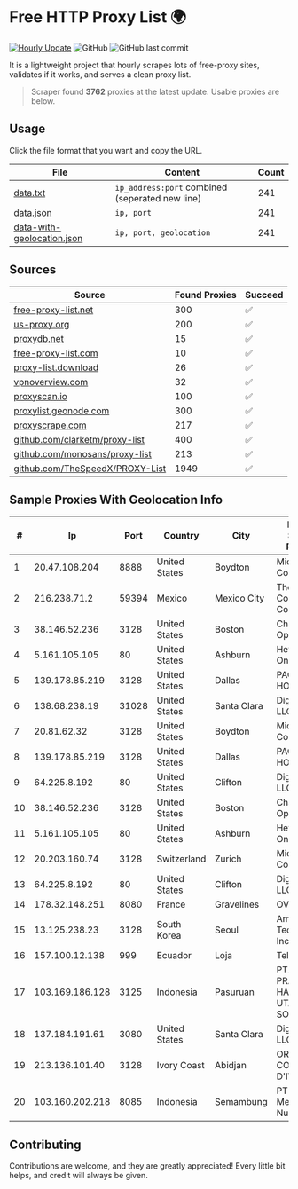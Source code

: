 
# Free HTTP Proxy List 🌍

[![Hourly Update](https://github.com/mertguvencli/http-proxy-list/actions/workflows/main.yml/badge.svg?branch=main)](https://github.com/mertguvencli/http-proxy-list/actions/workflows/main.yml)
![GitHub](https://img.shields.io/github/license/mertguvencli/http-proxy-list)
![GitHub last commit](https://img.shields.io/github/last-commit/mertguvencli/http-proxy-list)

It is a lightweight project that hourly scrapes lots of free-proxy sites, validates if it works, and serves a clean proxy list.


> Scraper found **3762** proxies at the latest update. Usable proxies are below.

## Usage

Click the file format that you want and copy the URL.


|File|Content|Count|
|----|-------|-----|
|[data.txt](https://raw.githubusercontent.com/mertguvencli/http-proxy-list/main/proxy-list/data.txt)|`ip_address:port` combined (seperated new line)|241|
|[data.json](https://raw.githubusercontent.com/mertguvencli/http-proxy-list/main/proxy-list/data.json)|`ip, port`|241|
|[data-with-geolocation.json](https://raw.githubusercontent.com/mertguvencli/http-proxy-list/main/proxy-list/data-with-geolocation.json)|`ip, port, geolocation`|241|

## Sources

|Source|Found Proxies|Succeed|
|------|-------------|-------|
|[free-proxy-list.net](https://free-proxy-list.net)|300|✅|
|[us-proxy.org](https://www.us-proxy.org)|200|✅|
|[proxydb.net](http://proxydb.net)|15|✅|
|[free-proxy-list.com](https://free-proxy-list.com/?page=&port=&type%5B%5D=http&type%5B%5D=https&up_time=0&search=Search)|10|✅|
|[proxy-list.download](https://www.proxy-list.download/HTTP)|26|✅|
|[vpnoverview.com](https://vpnoverview.com/privacy/anonymous-browsing/free-proxy-servers)|32|✅|
|[proxyscan.io](https://www.proxyscan.io)|100|✅|
|[proxylist.geonode.com](https://proxylist.geonode.com/api/proxy-list?limit=300&page=1&sort_by=lastChecked&sort_type=desc&protocols=http,https)|300|✅|
|[proxyscrape.com](https://api.proxyscrape.com/v2/?request=displayproxies&protocol=http&timeout=10000&country=all&ssl=all&anonymity=all)|217|✅|
|[github.com/clarketm/proxy-list](https://raw.githubusercontent.com/clarketm/proxy-list/master/proxy-list-raw.txt)|400|✅|
|[github.com/monosans/proxy-list](https://raw.githubusercontent.com/monosans/proxy-list/main/proxies/http.txt)|213|✅|
|[github.com/TheSpeedX/PROXY-List](https://raw.githubusercontent.com/TheSpeedX/PROXY-List/master/http.txt)|1949|✅|


## Sample Proxies With Geolocation Info

|#|Ip|Port|Country|City|Internet Service Provider|
|-|--|----|-------|----|-------------------------|
|1|20.47.108.204|8888|United States|Boydton|Microsoft Corporation|
|2|216.238.71.2|59394|Mexico|Mexico City|The Constant Company|
|3|38.146.52.236|3128|United States|Boston|Charles River Operation|
|4|5.161.105.105|80|United States|Ashburn|Hetzner Online GmbH|
|5|139.178.85.219|3128|United States|Dallas|PACKET-HOST|
|6|138.68.238.19|31028|United States|Santa Clara|DigitalOcean, LLC|
|7|20.81.62.32|3128|United States|Boydton|Microsoft Corporation|
|8|139.178.85.219|3128|United States|Dallas|PACKET-HOST|
|9|64.225.8.192|80|United States|Clifton|DigitalOcean, LLC|
|10|38.146.52.236|3128|United States|Boston|Charles River Operation|
|11|5.161.105.105|80|United States|Ashburn|Hetzner Online GmbH|
|12|20.203.160.74|3128|Switzerland|Zurich|Microsoft Corporation|
|13|64.225.8.192|80|United States|Clifton|DigitalOcean, LLC|
|14|178.32.148.251|8080|France|Gravelines|OVH SAS|
|15|13.125.238.23|3128|South Korea|Seoul|Amazon Technologies Inc.|
|16|157.100.12.138|999|Ecuador|Loja|Telconet S.A|
|17|103.169.186.128|3125|Indonesia|Pasuruan|PT. PRATAMA HASTA UTAMA SOLUSINDO|
|18|137.184.191.61|3080|United States|Santa Clara|DigitalOcean, LLC|
|19|213.136.101.40|3128|Ivory Coast|Abidjan|ORANGE COTE D'IVOIRE|
|20|103.160.202.218|8085|Indonesia|Semambung|PT Sembilan Mediadata Nusaraya|



## Contributing

Contributions are welcome, and they are greatly appreciated! Every
little bit helps, and credit will always be given.

